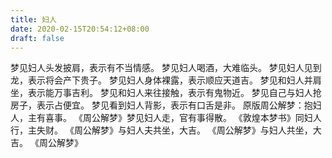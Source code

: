 ```yaml
---
title: 妇人
date: 2020-02-15T20:54:12+08:00
draft: false
---
```


梦见妇人头发披肩，表示有不当情感。
梦见妇人喝酒，大难临头。
梦见妇人见到龙，表示将会产下贵子。
梦见妇人身体裸露，表示顺应天道吉。
梦见和妇人并肩坐，表示能万事吉利。
梦见和妇人来往接触，表示有鬼物近。
梦见自己与妇人抢房子，表示占便宜。
梦见看到妇人背影，表示有口舌是非。
原版周公解梦：抱妇人，主有喜事。
《周公解梦》梦见妇人走，官有事得散。
《敦煌本梦书》同妇人行，主失财。
《周公解梦》与妇人夫共坐，大吉。
《周公解梦》与妇人共坐，大吉。
《周公解梦》